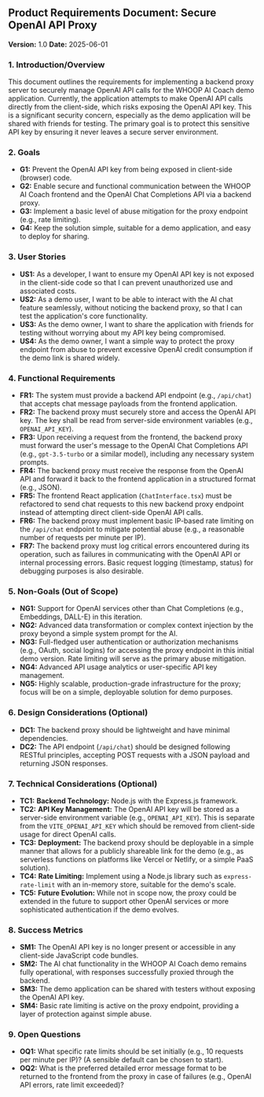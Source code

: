 ## Product Requirements Document: Secure OpenAI API Proxy

**Version:** 1.0
**Date:** 2025-06-01

### 1. Introduction/Overview

This document outlines the requirements for implementing a backend proxy server to securely manage OpenAI API calls for the WHOOP AI Coach demo application. Currently, the application attempts to make OpenAI API calls directly from the client-side, which risks exposing the OpenAI API key. This is a significant security concern, especially as the demo application will be shared with friends for testing. The primary goal is to protect this sensitive API key by ensuring it never leaves a secure server environment.

### 2. Goals

*   **G1:** Prevent the OpenAI API key from being exposed in client-side (browser) code.
*   **G2:** Enable secure and functional communication between the WHOOP AI Coach frontend and the OpenAI Chat Completions API via a backend proxy.
*   **G3:** Implement a basic level of abuse mitigation for the proxy endpoint (e.g., rate limiting).
*   **G4:** Keep the solution simple, suitable for a demo application, and easy to deploy for sharing.

### 3. User Stories

*   **US1:** As a developer, I want to ensure my OpenAI API key is not exposed in the client-side code so that I can prevent unauthorized use and associated costs.
*   **US2:** As a demo user, I want to be able to interact with the AI chat feature seamlessly, without noticing the backend proxy, so that I can test the application's core functionality.
*   **US3:** As the demo owner, I want to share the application with friends for testing without worrying about my API key being compromised.
*   **US4:** As the demo owner, I want a simple way to protect the proxy endpoint from abuse to prevent excessive OpenAI credit consumption if the demo link is shared widely.

### 4. Functional Requirements

*   **FR1:** The system must provide a backend API endpoint (e.g., `/api/chat`) that accepts chat message payloads from the frontend application.
*   **FR2:** The backend proxy must securely store and access the OpenAI API key. The key shall be read from server-side environment variables (e.g., `OPENAI_API_KEY`).
*   **FR3:** Upon receiving a request from the frontend, the backend proxy must forward the user's message to the OpenAI Chat Completions API (e.g., `gpt-3.5-turbo` or a similar model), including any necessary system prompts.
*   **FR4:** The backend proxy must receive the response from the OpenAI API and forward it back to the frontend application in a structured format (e.g., JSON).
*   **FR5:** The frontend React application (`ChatInterface.tsx`) must be refactored to send chat requests to this new backend proxy endpoint instead of attempting direct client-side OpenAI API calls.
*   **FR6:** The backend proxy must implement basic IP-based rate limiting on the `/api/chat` endpoint to mitigate potential abuse (e.g., a reasonable number of requests per minute per IP).
*   **FR7:** The backend proxy must log critical errors encountered during its operation, such as failures in communicating with the OpenAI API or internal processing errors. Basic request logging (timestamp, status) for debugging purposes is also desirable.

### 5. Non-Goals (Out of Scope)

*   **NG1:** Support for OpenAI services other than Chat Completions (e.g., Embeddings, DALL-E) in this iteration.
*   **NG2:** Advanced data transformation or complex context injection by the proxy beyond a simple system prompt for the AI.
*   **NG3:** Full-fledged user authentication or authorization mechanisms (e.g., OAuth, social logins) for accessing the proxy endpoint in this initial demo version. Rate limiting will serve as the primary abuse mitigation.
*   **NG4:** Advanced API usage analytics or user-specific API key management.
*   **NG5:** Highly scalable, production-grade infrastructure for the proxy; focus will be on a simple, deployable solution for demo purposes.

### 6. Design Considerations (Optional)

*   **DC1:** The backend proxy should be lightweight and have minimal dependencies.
*   **DC2:** The API endpoint (`/api/chat`) should be designed following RESTful principles, accepting POST requests with a JSON payload and returning JSON responses.

### 7. Technical Considerations (Optional)

*   **TC1:** **Backend Technology:** Node.js with the Express.js framework.
*   **TC2:** **API Key Management:** The OpenAI API key will be stored as a server-side environment variable (e.g., `OPENAI_API_KEY`). This is separate from the `VITE_OPENAI_API_KEY` which should be removed from client-side usage for direct OpenAI calls.
*   **TC3:** **Deployment:** The backend proxy should be deployable in a simple manner that allows for a publicly shareable link for the demo (e.g., as serverless functions on platforms like Vercel or Netlify, or a simple PaaS solution).
*   **TC4:** **Rate Limiting:** Implement using a Node.js library such as `express-rate-limit` with an in-memory store, suitable for the demo's scale.
*   **TC5:** **Future Evolution:** While not in scope now, the proxy could be extended in the future to support other OpenAI services or more sophisticated authentication if the demo evolves.

### 8. Success Metrics

*   **SM1:** The OpenAI API key is no longer present or accessible in any client-side JavaScript code bundles.
*   **SM2:** The AI chat functionality in the WHOOP AI Coach demo remains fully operational, with responses successfully proxied through the backend.
*   **SM3:** The demo application can be shared with testers without exposing the OpenAI API key.
*   **SM4:** Basic rate limiting is active on the proxy endpoint, providing a layer of protection against simple abuse.

### 9. Open Questions

*   **OQ1:** What specific rate limits should be set initially (e.g., 10 requests per minute per IP)? (A sensible default can be chosen to start).
*   **OQ2:** What is the preferred detailed error message format to be returned to the frontend from the proxy in case of failures (e.g., OpenAI API errors, rate limit exceeded)?
